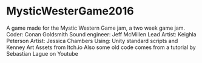 # MysticWesterGame2016
A game made for the Mystic Western Game jam, a two week game jam.
Coder: Conan Goldsmith
Sound engineer: Jeff McMillen
Lead Artist: Keighla Peterson
Artist: Jessica Chambers
Using: Unity standard scripts and Kenney Art Assets from Itch.io
Also some old code comes from a tutorial by Sebastian Lague on Youtube
